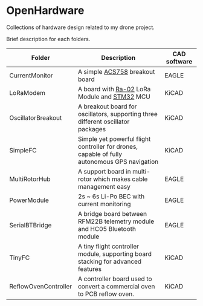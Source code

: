 # OpenHardware
Collections of hardware design related to my drone project.

Brief description for each folders.

| Folder | Description | CAD software |
|---|---|---|
| CurrentMonitor | A simple [ACS758](https://www.allegromicro.com/en/Products/Current-Sensor-ICs/Fifty-To-Two-Hundred-Amp-Integrated-Conductor-Sensor-ICs/ACS758.aspx) breakout board | EAGLE |
| LoRaModem | A board with [Ra-02](http://wiki.ai-thinker.com/_media/lora/docs/c048ps01a1_ra-02_product_specification_v1.1.pdf) LoRa Module and [STM32](https://www.st.com/en/microcontrollers/stm32f103cb.html) MCU | KiCAD |
| OscillatorBreakout | A breakout board for oscillators, supporting three different oscillator packages | KiCAD |
| SimpleFC | Simple yet powerful flight controller for drones, capable of fully autonomous GPS navigation | KiCAD |
| MultiRotorHub | A support board in multi-rotor which makes cable management easy | EAGLE |
| PowerModule  | 2s ~ 6s Li-Po BEC with current monitoring |EAGLE  |
| SerialBTBridge | A bridge board between RFM22B telemetry module and HC05 Bluetooth module | EAGLE |
| TinyFC | A tiny flight controller module, supporting board stacking for advanced features | KiCAD |
| ReflowOvenController | A controller board used to convert a commercial oven to PCB reflow oven. | KiCAD |
